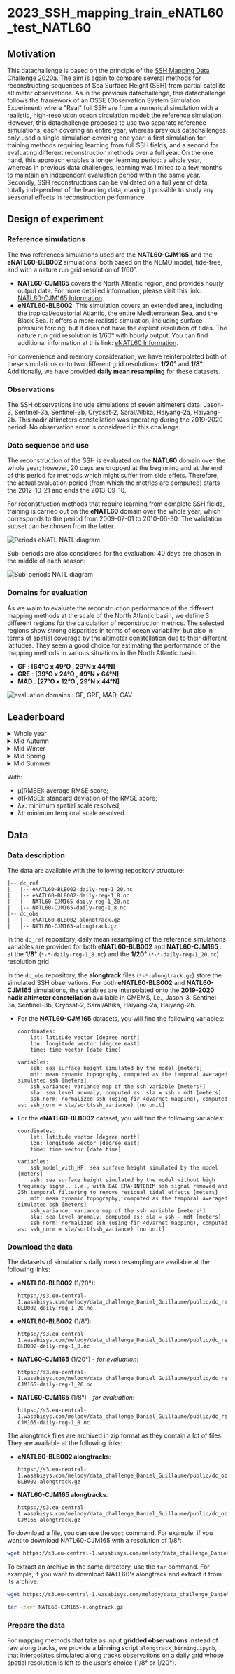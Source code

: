 # 2023_SSH_mapping_train_eNATL60_test_NATL60

## Motivation

This datachallenge is based on the principle of the [SSH Mapping Data Challenge 2020a](https://github.com/ocean-data-challenges/2020a_SSH_mapping_NATL60). The aim is again to compare several methods for reconstructing sequences of Sea Surface Height (SSH) from partial satellite altimeter observations. As in the previous datachallenge, this datachallenge follows the framework of an OSSE (Observation System Simulation Experiment) where "Real" full SSH are from a numerical simulation with a realistic, high-resolution ocean circulation model: the reference simulation. However, this datachallenge proposes to use two separate reference simulations, each covering an entire year, whereas previous datachallenges only used a single simulation covering one year: a first simulation for training methods requiring learning from full SSH fields, and a second for evaluating different reconstruction methods over a full year. On the one hand, this approach enables a longer learning period: a whole year, whereas in previous data challenges, learning was limited to a few months to maintain an independent evaluation period within the same year. Secondly, SSH reconstructions can be validated on a full year of data, totally independent of the learning data, making it possible to study any seasonal effects in reconstruction performance.

## Design of experiment

### Reference simulations

The two references simulations used are the **NATL60-CJM165** and the **eNATL60-BLB002** simulations, both based on the NEMO model, tide-free, and with a nature run grid resolution of 1/60°.
- **NATL60-CJM165** covers the North Atlantic region, and provides hourly output data. For more detailed information, please visit this link: [NATL60-CJM165 Information](https://github.com/meom-configurations/NATL60-CJM165).
- **eNATL60-BLB002**: This simulation covers an extended area, including the tropical/equatorial Atlantic, the entire Mediterranean Sea, and the Black Sea. It offers a more realistic simulation, including surface pressure forcing, but it does not have the explicit resolution of tides. The nature run grid resolution is 1/60° with hourly output. You can find additional information at this link: [eNATL60 Information](https://github.com/ocean-next/eNATL60).

For convenience and memory consideration, we have reinterpolated both of these simulations onto two different grid resolutions: **1/20°** and **1/8°**. Additionally, we have provided **daily mean resampling** for these datasets.

### Observations

The SSH observations include simulations of seven altimeters data: Jason-3, Sentinel-3a, Sentinel-3b, Cryosat-2, Saral/Altika, Haiyang-2a, Haiyang-2b. This nadir altimeters constellation was operating during the 2019-2020 period. No observation error is considered in this challenge.

### Data sequence and use

The reconstruction of the SSH is evaluated on the **NATL60** domain over the whole year; however, 20 days are cropped at the beginning and at the end of this period for methods which might suffer from side effets. Therefore, the actual evaluation period (from which the metrics are computed) starts the 2012-10-21 and ends the 2013-09-10.

For reconstruction methods that require learning from complete SSH fields, training is carried out on the **eNATL60** domain over the whole year, which corresponds to the period from 2009-07-01 to 2010-06-30. The validation subset can be chosen from the latter.

<img src='figures/periods_enatl_natl.png' alt='Periods eNATL NATL diagram'>

Sub-periods are also considered for the evaluation: 40 days are chosen in the
middle of each season:

<img src='figures/sub_periods_seasons.png' alt='Sub-periods NATL diagram'>


### Domains for evaluation

As we waim to evaluate the reconstruction performance of the different mapping methods at the scale of the North Atlantic basin, we define 3 different regions for the calculation of reconstruction metrics. The selected regions show strong disparities in terms of ocean variability, but also in terms of spatial coverage by the altimeter constellation due to their different latitudes. They seem a good choice for estimating the performance of the mapping methods in various situations in the North Atlantic basin.

- **GF** : **[64°O x 49°O , 29°N x 44°N]**
- **GRE** : **[39°O x 24°O , 49°N x 64°N]**
- **MAD** : **[27°O x 12°O , 29°N x 44°N]**


<img src='figures/evaluation_domains.png' alt='evaluation domains : GF, GRE, MAD, CAV'>

## Leaderboard

<!--
**Whole year** :
| Method           | Domain   | µ(RMSE)   | σ(RMSE) | λx (°) | λt (days) | Reference                |
| ---------------- | -------- | --------- | ------- | ------ | --------- | ------------------------ |
| MIOST            | GF       | 0.926     | 0.011   | 1.32   | 13.39     | eval_miost.ipynb         |
|                  | GRE      |    -      |    -    |   -    |     -     |                          |
|                  | MAD      |    -      |    -    |   -    |     -     |                          |
| 4DVarNet 1/20°   | GF       | 0.960     | 0.007   | 0.805  | 5.72      | eval_4dvarnet_1_20.ipynb |
|                  | GRE      |    -      |    -    |   -    |     -     |                          |
|                  | MAD      |    -      |    -    |        |     -     |                          |
| 4DVarNet 1/8°    | GF       | 0.959     | 0.006   | 0.852  | 5.55      | eval_4dvarnet_1_8.ipynb  |
|                  | GRE      |    -      |    -    |   -    |     -     |                          |
|                  | MAD      |    -      |    -    |   -    |     -     |                          |

**Mid Autumn** :
| Method           | Domain   | µ(RMSE)   | σ(RMSE) | λx (°) | λt (days) | Reference                |
| ---------------- | -------- | --------- | ------- | ------ | --------- | ------------------------ |
| MIOST            | GF       | 0.941     | 0.008   | 1.37   | 10.22     | eval_miost.ipynb         |
|                  | GRE      |    -      |    -    |   -    |     -     |                          |
|                  | MAD      |    -      |    -    |   -    |     -     |                          |
| 4DVarNet 1/20°   | GF       | 0.970     | 0.004   | 0.813  | 5.01      | eval_4dvarnet_1_20.ipynb |
|                  | GRE      |    -      |    -    |   -    |     -     |                          |
|                  | MAD      |    -      |    -    |        |     -     |                          |
| 4DVarNet 1/8°    | GF       | 0.967     | 0.005   | 0.867  | 4.77      | eval_4dvarnet_1_8.ipynb  |
|                  | GRE      |    -      |    -    |   -    |     -     |                          |
|                  | MAD      |    -      |    -    |   -    |     -     |                          |

**Mid Winter** :
| Method           | Domain   | µ(RMSE)   | σ(RMSE) | λx (°) | λt (days) | Reference                |
| ---------------- | -------- | --------- | ------- | ------ | --------- | ------------------------ |
| MIOST            | GF       | 0.926     | 0.007   | 1.43   | 8.15      | eval_miost.ipynb         |
|                  | GRE      |    -      |    -    |   -    |     -     |                          |
|                  | MAD      |    -      |    -    |   -    |     -     |                          |
| 4DVarNet 1/20°   | GF       | 0.957     | 0.005   | 0.913  | 5.69      | eval_4dvarnet_1_20.ipynb |
|                  | GRE      |    -      |    -    |   -    |     -     |                          |
|                  | MAD      |    -      |    -    |        |     -     |                          |
| 4DVarNet 1/8°    | GF       | 0.957     | 0.004   | 0.894  | 5.31      | eval_4dvarnet_1_8.ipynb  |
|                  | GRE      |    -      |    -    |   -    |     -     |                          |
|                  | MAD      |    -      |    -    |   -    |     -     |                          |

**Mid Spring** :
| Method           | Domain   | µ(RMSE)   | σ(RMSE) | λx (°) | λt (days) | Reference                |
| ---------------- | -------- | --------- | ------- | ------ | --------- | ------------------------ |
| MIOST            | GF       | 0.921     | 0.011   | 1.32   | 10.44     | eval_miost.ipynb         |
|                  | GRE      |    -      |    -    |   -    |     -     |                          |
|                  | MAD      |    -      |    -    |   -    |     -     |                          |
| 4DVarNet 1/20°   | GF       | 0.955     | 0.008   | 0.838  | 6.55      | eval_4dvarnet_1_20.ipynb |
|                  | GRE      |    -      |    -    |   -    |     -     |                          |
|                  | MAD      |    -      |    -    |        |     -     |                          |
| 4DVarNet 1/8°    | GF       | 0.955     | 0.006   | 0.911  | 5.74      | eval_4dvarnet_1_8.ipynb  |
|                  | GRE      |    -      |    -    |   -    |     -     |                          |
|                  | MAD      |    -      |    -    |   -    |     -     |                          |

**Mid Summer** :
| Method           | Domain   | µ(RMSE)   | σ(RMSE) | λx (°) | λt (days) | Reference                |
| ---------------- | -------- | --------- | ------- | ------ | --------- | ------------------------ |
| MIOST            | GF       | 0.923     | 0.007   | 1.57   | 10.04     | eval_miost.ipynb         |
|                  | GRE      |    -      |    -    |   -    |     -     |                          |
|                  | MAD      |    -      |    -    |   -    |     -     |                          |
| 4DVarNet 1/20°   | GF       | 0.958     | 0.005   | 0.827  | 5.56      | eval_4dvarnet_1_20.ipynb |
|                  | GRE      |    -      |    -    |   -    |     -     |                          |
|                  | MAD      |    -      |    -    |        |     -     |                          |
| 4DVarNet 1/8°    | GF       | 0.956     | 0.004   | 0.929  | 5.56      | eval_4dvarnet_1_8.ipynb  |
|                  | GRE      |    -      |    -    |   -    |     -     |                          |
|                  | MAD      |    -      |    -    |   -    |     -     |                          |

-->
<!--
**Whole year** :
| Method           | Domain   | µ(RMSE)   | σ(RMSE) | λx (°) | λt (days) | Reference                |
| ---------------- | -------- | --------- | ------- | ------ | --------- | ------------------------ |
| MIOST            | GF       | 0.926     | 0.011   | 1.315  | 13.39     | eval_miost.ipynb         |
|                  | GRE      | 0.956     | 0.006   | 1.112  | 15.5      |                          |
|                  | MAD      | 0.951     | 0.008   | 0.926  | 21.93     |                          |
| 4DVarNet 1/8°    | GF       | 0.959     | 0.006   | 0.852  | 5.55      | eval_4dvarnet_1_8.ipynb  |
|                  | GRE      | 0.953     | 0.007   | 1.038  | 11.05     |                          |
|                  | MAD      | 0.951     | 0.009   | 0.937  | 13.032    |                          |

**Mid Autumn** :
| Method           | Domain   | µ(RMSE)   | σ(RMSE) | λx (°) | λt (days) | Reference                |
| ---------------- | -------- | --------- | ------- | ------ | --------- | ------------------------ |
| MIOST            | GF       | 0.941     | 0.008   | 1.367  | 10.22     | eval_miost.ipynb         |
|                  | GRE      | 0.958     | 0.005   | 1.392  | 6.36      |                          |
|                  | MAD      | 0.952     | 0.006   | 1.229  | 4.4       |                          |
| 4DVarNet 1/8°    | GF       | 0.967     | 0.005   | 0.867  | 4.77      | eval_4dvarnet_1_8.ipynb  |
|                  | GRE      | 0.956     | 0.006   | 1.177  | 5.636     |                          |
|                  | MAD      | 0.950     | 0.010   | 1.128  | 13.92     |                          |

**Mid Winter** :
| Method           | Domain   | µ(RMSE)   | σ(RMSE) | λx (°) | λt (days) | Reference                |
| ---------------- | -------- | --------- | ------- | ------ | --------- | ------------------------ |
| MIOST            | GF       | 0.926     | 0.007   | 1.425  | 8.15      | eval_miost.ipynb         |
|                  | GRE      | 0.953     | 0.006   | 1.312  | 11.01     |                          |
|                  | MAD      | 0.943     | 0.006   | 1.209  | 4.72      |                          |
| 4DVarNet 1/8°    | GF       | 0.957     | 0.004   | 0.894  | 5.31      | eval_4dvarnet_1_8.ipynb  |
|                  | GRE      | 0.948     | 0.007   | 1.177  | 11.20     |                          |
|                  | MAD      | 0.942     | 0.007   | 1.041  |  5.389    |                          |

**Mid Spring** :
| Method           | Domain   | µ(RMSE)   | σ(RMSE) | λx (°) | λt (days) | Reference                |
| ---------------- | -------- | --------- | ------- | ------ | --------- | ------------------------ |
| MIOST            | GF       | 0.921     | 0.011   | 1.324  | 10.44     | eval_miost.ipynb         |
|                  | GRE      | 0.958     | 0.002   | 1.269  | 12.24     |                          |
|                  | MAD      | 0.951     | 0.003   | 1.138  | 17.65     |                          |
| 4DVarNet 1/8°    | GF       | 0.955     | 0.006   | 0.911  | 5.74      | eval_4dvarnet_1_8.ipynb  |
|                  | GRE      | 0.956     | 0.002   | 1.22   | 9.283     |                          |
|                  | MAD      | 0.952     | 0.003   | 0.97   | 13.653    |                          |

**Mid Summer** :
| Method           | Domain   | µ(RMSE)   | σ(RMSE) | λx (°) | λt (days) | Reference                |
| ---------------- | -------- | --------- | ------- | ------ | --------- | ------------------------ |
| MIOST            | GF       | 0.923     | 0.007   | 1.575  | 10.04     | eval_miost.ipynb         |
|                  | GRE      | 0.963     | 0.002   | 1.227  | 13.09     |                          |
|                  | MAD      | 0.96      | 0.002   | 1.346  | 12.7      |                          |
| 4DVarNet 1/8°    | GF       | 0.956     | 0.004   | 0.929  | 5.56      | eval_4dvarnet_1_8.ipynb  |
|                  | GRE      | 0.958     | 0.002   | 1.05   |  6.536    |                          |
|                  | MAD      | 0.9599    | 0.003   | 1.001  | 14.863    |                          |
-->

<details>

  <summary>Whole year</summary>

### Evaluation of the mapping methods over the whole year for 3 domains : GF, GRE, MAD.
  **GF**:

  | Method           | µ(RMSE)   | σ(RMSE) | λx (°) | λt (days) | Reference                |
  | ---------------- | --------- | ------- | ------ | --------- | ------------------------ |
  | MIOST            | 0.926     | 0.011   | 1.315  | 13.39     | eval_miost.ipynb         |
  | 4DVarNet 1/8°    | 0.959     | 0.006   | 0.852  | 5.108     | eval_4dvarnet_1_8.ipynb  |
  | 4DVarNet 1/20°   | 0.960     | 0.007   | 0.805  | 5.166     | eval_4dvarnet_1_20.ipynb |

  **GRE** :

  | Method           | µ(RMSE)   | σ(RMSE) | λx (°) | λt (days) | Reference                |
  | ---------------- | --------- | ------- | ------ | --------- | ------------------------ |
  | MIOST            | 0.956     | 0.006   | 1.112  | 15.5      | eval_miost.ipynb         |
  | 4DVarNet 1/8°    | 0.953     | 0.007   | 1.038  | 5.644     | eval_4dvarnet_1_8.ipynb  |
  | 4DVarNet 1/20°   | 0.954     | 0.008   | 1.029  | 6.579     | eval_4dvarnet_1_20.ipynb |

  **MAD** :

  | Method           | µ(RMSE)   | σ(RMSE) | λx (°) | λt (days) | Reference                |
  | ---------------- | --------- | ------- | ------ | --------- | ------------------------ |
  | MIOST            | 0.951     | 0.008   | 0.926  | 21.93     | eval_miost.ipynb         |
  | 4DVarNet 1/8°    | 0.951     | 0.009   | 0.937  | 5.705     | eval_4dvarnet_1_8.ipynb  |
  | 4DVarNet 1/20°   | 0.952     | 0.01    | 0.91   | 6.616     | eval_4dvarnet_1_20.ipynb |

</details>

<details>

  <summary>Mid Autumn</summary>

### Evaluation of the mapping methods over the Mid Autumn period for 3 domains : GF, GRE, MAD.
  **GF**:

  | Method           | µ(RMSE)   | σ(RMSE) | λx (°) | λt (days) | Reference                |
  | ---------------- | --------- | ------- | ------ | --------- | ------------------------ |
  | MIOST            | 0.941     | 0.008   | 1.367  | 10.22     | eval_miost.ipynb         |
  | 4DVarNet 1/8°    | 0.967     | 0.005   | 0.749  | 4.77      | eval_4dvarnet_1_8.ipynb  |
  | 4DVarNet 1/20°   | 0.970     | 0.004   | 0.712  | 5.009     | eval_4dvarnet_1_20.ipynb |

  **GRE** :

  | Method           | µ(RMSE)   | σ(RMSE) | λx (°) | λt (days) | Reference                |
  | ---------------- | --------- | ------- | ------ | --------- | ------------------------ |
  | MIOST            | 0.958     | 0.005   | 1.392  | 6.36      | eval_miost.ipynb         |
  | 4DVarNet 1/8°    | 0.956     | 0.006   | 1.177  | 5.64      | eval_4dvarnet_1_8.ipynb  |
  | 4DVarNet 1/20°   | 0.956     | 0.007   | 1.185  | 5.99      | eval_4dvarnet_1_20.ipynb |

  **MAD** :

  | Method           | µ(RMSE)   | σ(RMSE) | λx (°) | λt (days) | Reference                |
  | ---------------- | --------- | ------- | ------ | --------- | ------------------------ |
  | MIOST            | 0.952     | 0.006   | 1.229  | 4.4       | eval_miost.ipynb         |
  | 4DVarNet 1/8°    | 0.950     | 0.010   | 1.128  | 5.674     | eval_4dvarnet_1_8.ipynb  |
  | 4DVarNet 1/20°   | 0.949     | 0.011   | 1.138  | 6.935     | eval_4dvarnet_1_20.ipynb |

</details>

<details>

  <summary>Mid Winter</summary>

### Evaluation of the mapping methods over the Mid Winter period for 3 domains : GF, GRE, MAD.
  **GF**:

  | Method           | µ(RMSE)   | σ(RMSE) | λx (°) | λt (days) | Reference                |
  | ---------------- | --------- | ------- | ------ | --------- | ------------------------ |
  | MIOST            | 0.926     | 0.007   | 1.425  | 8.15      | eval_miost.ipynb         |
  | 4DVarNet 1/8°    | 0.957     | 0.004   | 0.894  | 5.31      | eval_4dvarnet_1_8.ipynb  |
  | 4DVarNet 1/20°   | 0.957     | 0.005   | 0.913  | 5.69      | eval_4dvarnet_1_20.ipynb |

  **GRE** :

  | Method           | µ(RMSE)   | σ(RMSE) | λx (°) | λt (days) | Reference                |
  | ---------------- | --------- | ------- | ------ | --------- | ------------------------ |
  | MIOST            | 0.953     | 0.006   | 1.312  | 11.01     | eval_miost.ipynb         |
  | 4DVarNet 1/8°    | 0.948     | 0.007   | 1.177  | 6.948     | eval_4dvarnet_1_8.ipynb  |
  | 4DVarNet 1/20°   | 0.948     | 0.007   | 1.177  | 7.268     | eval_4dvarnet_1_20.ipynb |

  **MAD** :

  | Method           | µ(RMSE)   | σ(RMSE) | λx (°) | λt (days) | Reference                |
  | ---------------- | --------- | ------- | ------ | --------- | ------------------------ |
  | MIOST            | 0.943     | 0.006   | 1.209  | 4.72      | eval_miost.ipynb         |
  | 4DVarNet 1/8°    | 0.942     | 0.007   | 1.041  | 5.39      | eval_4dvarnet_1_8.ipynb  |
  | 4DVarNet 1/20°   | 0.943     | 0.008   | 1.073  | 6.27      | eval_4dvarnet_1_20.ipynb |

</details>

<details>

  <summary>Mid Spring</summary>

### Evaluation of the mapping methods over the Mid Spring period for 3 domains : GF, GRE, MAD.
  **GF**:

  | Method           | µ(RMSE)   | σ(RMSE) | λx (°) | λt (days) | Reference                |
  | ---------------- | --------- | ------- | ------ | --------- | ------------------------ |
  | MIOST            | 0.921     | 0.011   | 1.324  | 10.44     | eval_miost.ipynb         |
  | 4DVarNet 1/8°    | 0.955     | 0.006   | 0.911  | 5.74      | eval_4dvarnet_1_8.ipynb  |
  | 4DVarNet 1/20°   | 0.955     | 0.008   | 0.839  | 6.549     | eval_4dvarnet_1_20.ipynb |

  **GRE** :

  | Method           | µ(RMSE)   | σ(RMSE) | λx (°) | λt (days) | Reference                |
  | ---------------- | --------- | ------- | ------ | --------- | ------------------------ |
  | MIOST            | 0.958     | 0.002   | 1.269  | 12.24     | eval_miost.ipynb         |
  | 4DVarNet 1/8°    | 0.956     | 0.002   | 0.964  |  5.257    | eval_4dvarnet_1_8.ipynb  |
  | 4DVarNet 1/20°   | 0.958     | 0.002   | 0.995  | 5.839     | eval_4dvarnet_1_20.ipynb |

  **MAD** :

  | Method           | µ(RMSE)   | σ(RMSE) | λx (°) | λt (days) | Reference                |
  | ---------------- | --------- | ------- | ------ | --------- | ------------------------ |
  | MIOST            | 0.951     | 0.003   | 1.138  | 17.65     | eval_miost.ipynb         |
  | 4DVarNet 1/8°    | 0.952     | 0.003   | 0.97   |  5.742    | eval_4dvarnet_1_8.ipynb  |
  | 4DVarNet 1/20°   | 0.954     | 0.004   | 0.832  | 13.83     | eval_4dvarnet_1_20.ipynb |

</details>

<details>

  <summary>Mid Summer</summary>

### Evaluation of the mapping methods over the Mid Summer period for 3 domains : GF, GRE, MAD.
  **GF**:

  | Method           | µ(RMSE)   | σ(RMSE) | λx (°) | λt (days) | Reference                |
  | ---------------- | --------- | ------- | ------ | --------- | ------------------------ |
  | MIOST            | 0.923     | 0.007   | 1.575  | 10.04     | eval_miost.ipynb         |
  | 4DVarNet 1/8°    | 0.956     | 0.004   | 0.929  | 5.56      | eval_4dvarnet_1_8.ipynb  |
  | 4DVarNet 1/20°   | 0.958     | 0.005   | 0.648  | 5.56      | eval_4dvarnet_1_20.ipynb |

  **GRE** :

  | Method           | µ(RMSE)   | σ(RMSE) | λx (°) | λt (days) | Reference                |
  | ---------------- | --------- | ------- | ------ | --------- | ------------------------ |
  | MIOST            | 0.963     | 0.002   | 1.227  | 13.09     | eval_miost.ipynb         |
  | 4DVarNet 1/8°    | 0.958     | 0.002   | 1.05   |  6.54     | eval_4dvarnet_1_8.ipynb  |
  | 4DVarNet 1/20°   | 0.961     | 0.003   | 1.061  | 9.484     | eval_4dvarnet_1_20.ipynb |

  **MAD** :

  | Method           | µ(RMSE)   | σ(RMSE) | λx (°) | λt (days) | Reference                |
  | ---------------- | --------- | ------- | ------ | --------- | ------------------------ |
  | MIOST            | 0.96      | 0.002   | 1.346  | 12.7      | eval_miost.ipynb         |
  | 4DVarNet 1/8°    | 0.96      | 0.003   | 1.001  |  6.695    | eval_4dvarnet_1_8.ipynb  |
  | 4DVarNet 1/20°   | 0.962     | 0.003   | 0.956  | 14.959    | eval_4dvarnet_1_20.ipynb |

</details>

With:
- µ(RMSE): average RMSE score;
- σ(RMSE): standard deviation of the RMSE score;
- λx: minimum spatial scale resolved;
- λt: minimum temporal scale resolved.

## Data

### Data description
The data are available with the following repository structure:
```
|-- dc_ref
|   |-- eNATL60-BLB002-daily-reg-1_20.nc
|   |-- eNATL60-BLB002-daily-reg-1_8.nc
|   |-- NATL60-CJM165-daily-reg-1_20.nc
|   |-- NATL60-CJM165-daily-reg-1_8.nc
|-- dc_obs
|   |-- eNATL60-BLB002-alongtrack.gz
|   |-- NATL60-CJM165-alongtrack.gz
```
In the ```dc_ref``` repository, daily mean resampling of the reference simulations variables are provided for both **eNATL60-BLB002** and **NATL60-CJM165** : at the **1/8°** (```*-*-daily-reg-1_8.nc```) and the **1/20°** (```*-*-daily-reg-1_20.nc```) resolution grid.

In the ```dc_obs``` repository, the **alongtrack** files (```*-*-alongtrack.gz```) store the simulated SSH observations. For both **eNATL60-BLB002** and **NATL60-CJM165** simulations,  the variables are interpolated onto the **2019-2020 nadir altimeter constellation** available in CMEMS, i.e., Jason-3, Sentinel-3a, Sentinel-3b, Cryosat-2, Saral/Altika, Haiyang-2a, Haiyang-2b.

- For the **NATL60-CJM165** datasets, you will find the following variables:
  ```
  coordinates:
      lat: latitude vector [degree north]
      lon: longitude vector [degree east]
      time: time vector [date time]
  ```
  ```
  variables:
      ssh: sea surface height simulated by the model [meters]
      mdt: mean dynamic topography, computed as the temporal averaged simulated ssh [meters]
      ssh_variance: variance map of the ssh variable [meters²]
      sla: sea level anomaly, computed as: sla = ssh - mdt [meters]
      ssh_norm: normalized ssh (using fir 4dvarnet mapping), computed as: ssh_norm = sla/sqrt(ssh_variance) [no unit]
  ```

- For the **eNATL60-BLB002** dataset, you will find the following variables:
  ```
  coordinates:
      lat: latitude vector [degree north]
      lon: longitude vector [degree east]
      time: time vector [date time]
  ```
  ```
  variables:
      ssh_model_with_HF: sea surface height simulated by the model [meters]
      ssh: sea surface height simulated by the model without high frequency signal, i.e., with DAC ERA-INTERIM ssh signal removed and 25h temporal filtering to remove residual tidal effects [meters]
      mdt: mean dynamic topography, computed as the temporal averaged simulated ssh [meters]
      ssh_variance: variance map of the ssh variable [meters²]
      sla: sea level anomaly, computed as: sla = ssh - mdt [meters]
      ssh_norm: normalized ssh (using fir 4dvarnet mapping), computed as: ssh_norm = sla/sqrt(ssh_variance) [no unit]
  ```
### Download the data

The datasets of simulations daily mean resampling are available at the following links:
- **eNATL60-BLB002** (1/20°):
    ```
    https://s3.eu-central-1.wasabisys.com/melody/data_challenge_Daniel_Guillaume/public/dc_ref/eNATL60-BLB002-daily-reg-1_20.nc
    ```
- **eNATL60-BLB002** (1/8°):
    ```
    https://s3.eu-central-1.wasabisys.com/melody/data_challenge_Daniel_Guillaume/public/dc_ref/eNATL60-BLB002-daily-reg-1_8.nc
    ```
- **NATL60-CJM165** (1/20°) - *for evaluation*:
    ```
    https://s3.eu-central-1.wasabisys.com/melody/data_challenge_Daniel_Guillaume/public/dc_ref/NATL60-CJM165-daily-reg-1_20.nc
    ```
- **NATL60-CJM165** (1/8°) - *for evaluation*:
    ```
    https://s3.eu-central-1.wasabisys.com/melody/data_challenge_Daniel_Guillaume/public/dc_ref/NATL60-CJM165-daily-reg-1_8.nc
    ```

The alongtrack files are archived in zip format as they contain a lot of files. They are available at the following links:

- **eNATL60-BLB002 alongtracks**:
    ```
    https://s3.eu-central-1.wasabisys.com/melody/data_challenge_Daniel_Guillaume/public/dc_obs/eNATL60-BLB002-alongtrack.gz
    ```
- **NATL60-CJM165 alongtracks**:
    ```
    https://s3.eu-central-1.wasabisys.com/melody/data_challenge_Daniel_Guillaume/public/dc_obs/NATL60-CJM165-alongtrack.gz
    ```

To download a file, you can use the `wget` command. For example, if you want to download NATL60-CJM165 with a resolution of 1/8°:
```sh
wget https://s3.eu-central-1.wasabisys.com/melody/data_challenge_Daniel_Guillaume/public/dc_ref/NATL60-CJM165-daily-reg-1_8.nc
```
To extract an archive in the same directory, use the `tar` command. For example, if you want to download NATL60's alongtrack and extract it from its archive:
```sh
wget https://s3.eu-central-1.wasabisys.com/melody/data_challenge_Daniel_Guillaume/public/dc_obs/NATL60-CJM165-alongtrack.gz

tar -zxvf NATL60-CJM165-alongtrack.gz
```


### Prepare the data

For mapping methods that take as input **gridded observations** instead of raw along tracks, we provide a **binning** script ```alongtrack_binning.ipynb```, that interpolates simulated along tracks observations on a daily grid whose spatial resolution is left to the user's choice (1/8° or 1/20°).
